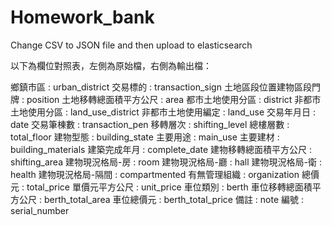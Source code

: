 # Homework_bank
Change CSV to JSON file and then upload to elasticsearch

以下為欄位對照表，左側為原始檔，右側為輸出檔：

鄉鎮市區 : urban_district
交易標的 : transaction_sign
土地區段位置建物區段門牌 : position
土地移轉總面積平方公尺 : area
都市土地使用分區 : district
非都市土地使用分區 : land_use_district
非都市土地使用編定 : land_use
交易年月日 : date
交易筆棟數 : transaction_pen
移轉層次 : shifting_level
總樓層數 : total_floor
建物型態 : building_state
主要用途 : main_use
主要建材 : building_materials
建築完成年月 : complete_date
建物移轉總面積平方公尺 : shifting_area
建物現況格局-房 : room
建物現況格局-廳 : hall
建物現況格局-衛 : health
建物現況格局-隔間 : compartmented
有無管理組織 : organization
總價元 : total_price
單價元平方公尺 : unit_price
車位類別 : berth
車位移轉總面積平方公尺 : berth_total_area
車位總價元 : berth_total_price
備註 : note
編號 : serial_number
